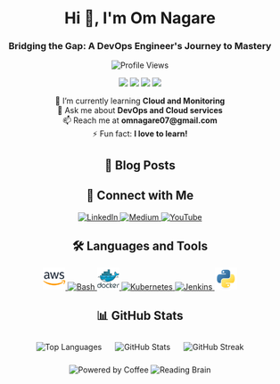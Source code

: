<h1 align="center">Hi 👋, I'm Om Nagare</h1>
<h3 align="center">Bridging the Gap: A DevOps Engineer's Journey to Mastery</h3>

<p align="center">
  <img src="https://komarev.com/ghpvc/?username=omnagare9975&label=Profile%20Views&color=0e75b6&style=flat-square" alt="Profile Views" />
</p>

<p align="center">
  <img src="https://img.shields.io/badge/DevOps-Cloud-informational?style=for-the-badge&logo=amazon-aws&logoColor=white&color=2bbc8a" />
  <img src="https://img.shields.io/badge/-Docker-blue?style=for-the-badge&logo=docker&logoColor=white" />
  <img src="https://img.shields.io/badge/-Kubernetes-blue?style=for-the-badge&logo=kubernetes&logoColor=white" />
  <img src="https://img.shields.io/badge/-Jenkins-green?style=for-the-badge&logo=jenkins&logoColor=white" />
</p>

<p align="center">
  🌱 I’m currently learning <strong>Cloud and Monitoring</strong> <br>
  💬 Ask me about <strong>DevOps and Cloud services</strong> <br>
  📫 Reach me at <strong>omnagare07@gmail.com</strong> <br>
  ⚡ Fun fact: <strong>I love to learn!</strong>
</p>

<h2 align="center">📝 Blog Posts</h2>
<!-- BLOG-POST-LIST:START -->
<!-- BLOG-POST-LIST:END -->

<h2 align="center">🔗 Connect with Me</h2>
<p align="center">
  <a href="https://linkedin.com/in/om-nagare-620b90256" target="_blank">
    <img src="https://raw.githubusercontent.com/rahuldkjain/github-profile-readme-generator/master/src/images/icons/Social/linked-in-alt.svg" alt="LinkedIn" height="40" width="40"/>
  </a>
  <a href="https://medium.com/@omnagare07" target="_blank">
    <img src="https://raw.githubusercontent.com/rahuldkjain/github-profile-readme-generator/master/src/images/icons/Social/medium.svg" alt="Medium" height="40" width="40"/>
  </a>
  <a href="https://www.youtube.com/c/ucjdhaqmnasc4ylwsiplhn4w" target="_blank">
    <img src="https://raw.githubusercontent.com/rahuldkjain/github-profile-readme-generator/master/src/images/icons/Social/youtube.svg" alt="YouTube" height="40" width="40"/>
  </a>
</p>

<h2 align="center">🛠️ Languages and Tools</h2>
<p align="center">
  <a href="https://aws.amazon.com" target="_blank" rel="noreferrer">
    <img src="https://raw.githubusercontent.com/devicons/devicon/master/icons/amazonwebservices/amazonwebservices-original-wordmark.svg" alt="AWS" width="40" height="40"/>
  </a>
  <a href="https://www.gnu.org/software/bash/" target="_blank" rel="noreferrer">
    <img src="https://www.vectorlogo.zone/logos/gnu_bash/gnu_bash-icon.svg" alt="Bash" width="40" height="40"/>
  </a>
  <a href="https://docker.com" target="_blank" rel="noreferrer">
    <img src="https://raw.githubusercontent.com/devicons/devicon/master/icons/docker/docker-original-wordmark.svg" alt="Docker" width="40" height="40"/>
  </a>
  <a href="https://kubernetes.io" target="_blank" rel="noreferrer">
    <img src="https://www.vectorlogo.zone/logos/kubernetes/kubernetes-icon.svg" alt="Kubernetes" width="40" height="40"/>
  </a>
  <a href="https://www.jenkins.io" target="_blank" rel="noreferrer">
    <img src="https://www.vectorlogo.zone/logos/jenkins/jenkins-icon.svg" alt="Jenkins" width="40" height="40"/>
  </a>
  <a href="https://python.org" target="_blank" rel="noreferrer">
    <img src="https://raw.githubusercontent.com/devicons/devicon/master/icons/python/python-original.svg" alt="Python" width="40" height="40"/>
  </a>
</p>

<h2 align="center">📊 GitHub Stats</h2>
<div align="center">
  <img src="https://github-readme-stats.vercel.app/api/top-langs?username=omnagare9975&show_icons=true&locale=en&layout=compact" alt="Top Languages" style="margin: 10px;"/>
  <img src="https://github-readme-stats.vercel.app/api?username=omnagare9975&show_icons=true&locale=en" alt="GitHub Stats" style="margin: 10px;"/>
  <img src="https://github-readme-streak-stats.herokuapp.com/?user=omnagare9975" alt="GitHub Streak" style="margin: 10px;"/>
</div>

<p align="center">
  <img src="https://forthebadge.com/images/badges/powered-by-coffee.svg" alt="Powered by Coffee"/>
  <img src="https://forthebadge.com/images/badges/reading-brain.svg" alt="Reading Brain"/>
</p>
